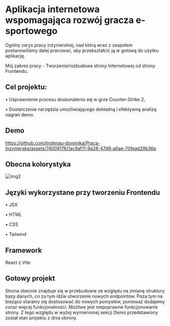 # Aplikacja internetowa wspomagająca rozwój gracza e-sportowego
Ogólny zarys pracy inżynierskiej, nad którą wraz z zespołem postanowiliśmy dalej pracować, aby przekształcić ją w gotową do użytku aplikację.

Mój zakres pracy - Tworzenie/rozbudowa strony Internetowej od strony Frontendu.

## Cel projektu:
• Usprawnienie procesu doskonalenia się w grze Counter-Strike 2,

• Dostarczenie narzędzia umożliwiającego dokładną i efektywną analizę nagrań demo.

## Demo

https://github.com/lindenau-dominika/Praca-Inzynierska/assets/74009176/1ac9af11-9a28-47d9-a0ae-70fead29b36e

## Obecna kolorystyka

![img2](https://github.com/lindenau-dominika/Praca-Inzynierska/assets/74009176/c48977c2-722c-49cd-b2b0-f6e0725b4765)

## Języki wykorzystane przy tworzeniu Frontendu
• JSX

• HTML

• CSS

• Tailwind

## Framework
React z Vite

## Gotowy projekt
Strona obecnie znajduje się w przebudowie ze względu na zmianę struktury bazy danych, co za tym idzie utworzenie nowych endpointów. Poza tym na bieżąco staramy się dostosować do nowych pomysłów, ponieważ dodajemy coraz więcej funkcjonalności.
Możliwe jest niepoprawne funkcjonowanie strony. Z tego względu w wyżej wymienionej sekcji Demo przedstawiony został stan projektu z dnia obrony.




